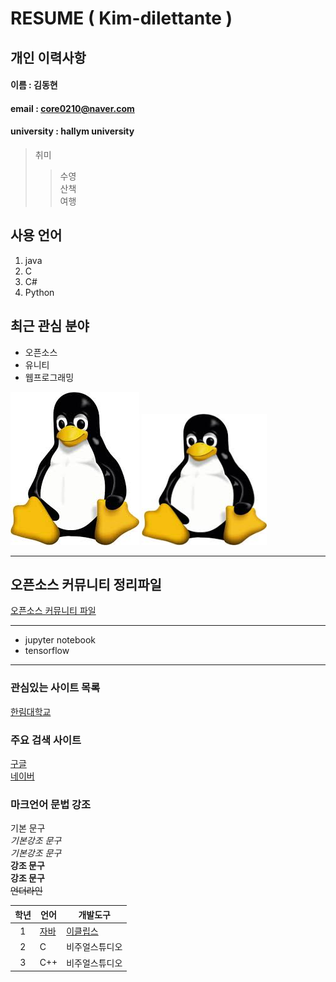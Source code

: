 # RESUME ( Kim-dilettante )

##  개인 이력사항

#### 이름 : 김동현
#### email : core0210@naver.com
#### university : hallym university

>  취미  
>> 수영  
>> 산책  
>> 여행  

## 사용 언어
1. java  
2. C  
3. C#  
4. Python

## 최근 관심 분야
* 오픈소스
* 유니티
* 웹프로그래밍

![linux icon](/linux.jpg)
<img src=linux.jpg width=200 height=210>


-------------------
## 오픈소스 커뮤니티 정리파일
[오픈소스 커뮤니티 파일](openSourceCommunity.md)

-----------------
* jupyter notebook
* tensorflow
----
### 관심있는 사이트 목록
[한림대학교][Hallym]

### 주요 검색 사이트
[구글][Google]  
[네이버][Naver]


### 마크언어 문법 강조

기본 문구  
*기본강조 문구*  
_기본강조 문구_    
**강조 문구**  
__강조 문구__  
~~언더라인~~


|학년|언어|개발도구|
|:---:|---|---|
|1|[자바](http://www.oracle.com)|[이클립스][eclipse]|
|2|C|비주얼스튜디오|
|3|C++|비주얼스튜디오|



[eclipse]: http://www.eclipse.org
[Google]: http://www.google.com
[Naver]: http://www.naver.com
[Hallym]: http://www.hallym.ac.kr
